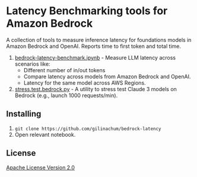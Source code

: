 # Latency Benchmarking tools for Amazon Bedrock
A collection of tools to measure inference latency for foundations models in Amazon Bedrock and OpenAI. Reports time to first token and total time.
1. [bedrock-latency-benchmark.ipynb](./bedrock-latency-benchmark.ipynb) - Measure LLM latency across scenarios like:
    - Different number of in/out tokens
    - Compare latency across models from Amazon Bedrock and OpenAI.
    - Latency for the same model across AWS Regions.
2. [stress.test.bedrock.py](./stress.test.bedrock.py) - A utility to stress test Claude 3 models on Bedrock (e.g., launch 1000 requests/min).
## Installing
1. `git clone https://github.com/gilinachum/bedrock-latency`
2. Open relevant notebook.
## License
[Apache License Version 2.0](LICENSE)
